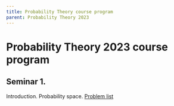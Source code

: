 ```yaml
---
title: Probability Theory course program
parent: Probability Theory 2023
---
```

# Probability Theory 2023 course program

## Seminar 1.

Introduction. Probability space.
[Problem list](./materials/seminar_1.pdf)